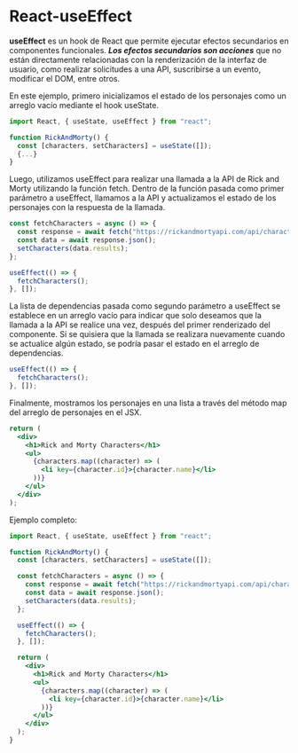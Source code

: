 # React-useEffect

**useEffect** es un hook de React que permite ejecutar efectos secundarios en componentes funcionales. **_Los efectos secundarios son acciones_** que no están directamente relacionadas con la renderización de la interfaz de usuario, como realizar solicitudes a una API, suscribirse a un evento, modificar el DOM, entre otros.

En este ejemplo, primero inicializamos el estado de los personajes como un arreglo vacío mediante el hook useState.

```jsx
import React, { useState, useEffect } from "react";

function RickAndMorty() {
  const [characters, setCharacters] = useState([]);
  {...}
}
```

Luego, utilizamos useEffect para realizar una llamada a la API de Rick and Morty utilizando la función fetch. Dentro de la función pasada como primer parámetro a useEffect, llamamos a la API y actualizamos el estado de los personajes con la respuesta de la llamada.

```jsx
const fetchCharacters = async () => {
  const response = await fetch("https://rickandmortyapi.com/api/character");
  const data = await response.json();
  setCharacters(data.results);
};

useEffect(() => {
  fetchCharacters();
}, []);
```

La lista de dependencias pasada como segundo parámetro a useEffect se establece en un arreglo vacío para indicar que solo deseamos que la llamada a la API se realice una vez, después del primer renderizado del componente. Si se quisiera que la llamada se realizara nuevamente cuando se actualice algún estado, se podría pasar el estado en el arreglo de dependencias.

```jsx
useEffect(() => {
  fetchCharacters();
}, []);
```

Finalmente, mostramos los personajes en una lista a través del método map del arreglo de personajes en el JSX.

```jsx
return (
  <div>
    <h1>Rick and Morty Characters</h1>
    <ul>
      {characters.map((character) => (
        <li key={character.id}>{character.name}</li>
      ))}
    </ul>
  </div>
);
```

Ejemplo completo:

```jsx
import React, { useState, useEffect } from "react";

function RickAndMorty() {
  const [characters, setCharacters] = useState([]);

  const fetchCharacters = async () => {
    const response = await fetch("https://rickandmortyapi.com/api/character");
    const data = await response.json();
    setCharacters(data.results);
  };

  useEffect(() => {
    fetchCharacters();
  }, []);

  return (
    <div>
      <h1>Rick and Morty Characters</h1>
      <ul>
        {characters.map((character) => (
          <li key={character.id}>{character.name}</li>
        ))}
      </ul>
    </div>
  );
}
```
